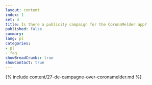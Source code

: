 ```yaml
---
layout: content
index: 1
set: 4
title: Is there a publicity campaign for the CoronaMelder app?
published: false
summary: 
lang: pl
categories:
- pl
- faq
showBreadCrumbs: true
showContact: true
---
```

{% include content/27-de-campagne-over-coronamelder.md %}
